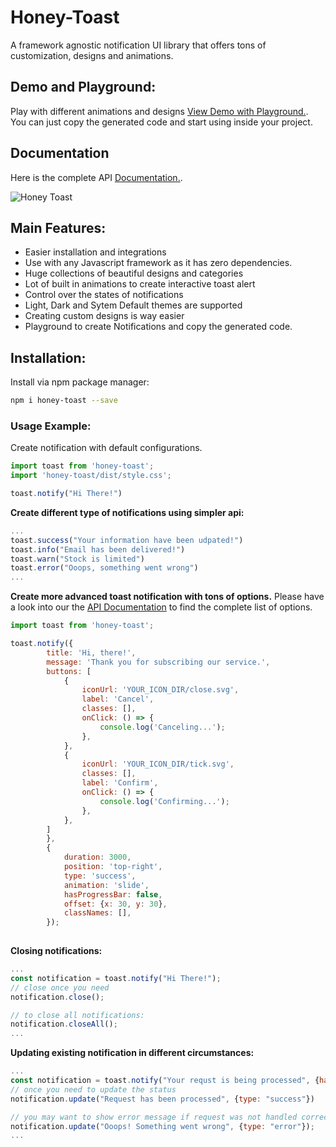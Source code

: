 # Honey-Toast
A framework agnostic notification UI library that offers tons of customization, designs and animations.

## Demo and Playground:
Play with different animations and designs [View Demo with Playground.](https://rbrahul.github.io/honey-toast). You can just copy the generated code and start using inside your project.

## Documentation
Here is the complete API [Documentation.](https://github.com/rbrahul/honey-toast-doc).

![Honey Toast](https://raw.githubusercontent.com/rbrahul/honey-toast/master/screenshot.gif "Honey Toast - Notification UI Library")

## Main Features:

- Easier installation and integrations
- Use with any Javascript framework as it has zero dependencies.
- Huge collections of beautiful designs and categories
- Lot of built in animations to create interactive toast alert
- Control over the states of notifications
- Light, Dark and Sytem Default themes are supported
- Creating custom designs is way easier
- Playground to create Notifications and copy the generated code.

## Installation:

Install via npm package manager:
```sh
npm i honey-toast --save
```

### Usage Example:
Create notification with default configurations.

```js
import toast from 'honey-toast';
import 'honey-toast/dist/style.css';

toast.notify("Hi There!")

```

**Create different type of notifications using simpler api:**

```js
...
toast.success("Your information have been udpated!")
toast.info("Email has been delivered!")
toast.warn("Stock is limited")
toast.error("Ooops, something went wrong")
...
```

**Create more advanced toast notification with tons of options.**
Please have a look into our the [API Documentation](https://github.com/rbrahul/honey-toast-doc) to find the complete list of options.

```js
import toast from 'honey-toast';

toast.notify({
        title: 'Hi, there!',
        message: 'Thank you for subscribing our service.',
        buttons: [
            {
                iconUrl: 'YOUR_ICON_DIR/close.svg',
                label: 'Cancel',
                classes: [],
                onClick: () => {
                    console.log('Canceling...');
                },
            },
            {
                iconUrl: 'YOUR_ICON_DIR/tick.svg',
                classes: [],
                label: 'Confirm',
                onClick: () => {
                    console.log('Confirming...');
                },
            },
        ]
        },
        {
            duration: 3000,
            position: 'top-right',
            type: 'success',
            animation: 'slide',
            hasProgressBar: false,
            offset: {x: 30, y: 30},
            classNames: [],
        });
    
```

**Closing notifications:**

```js
...
const notification = toast.notify("Hi There!");
// close once you need
notification.close();

// to close all notifications:
notification.closeAll();
...
```


**Updating existing notification in different circumstances:**

```js
...
const notification = toast.notify("Your requst is being processed", {hasProgressBar: true});
// once you need to update the status
notification.update("Request has been processed", {type: "success"})

// you may want to show error message if request was not handled correctly
notification.update("Ooops! Something went wrong", {type: "error"});
...
```
